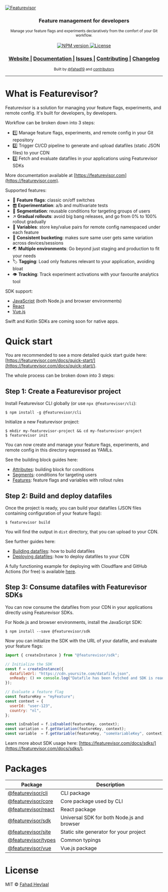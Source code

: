[![Featurevisor](./assets/banner-bordered.png)](https://featurevisor.com)

<div align="center">
  <h3><strong>Feature management for developers</strong></h3>
</div>

<div align="center">
  <small>Manage your feature flags and experiments declaratively from the comfort of your Git workflow.</small>
</div>

<br />

<div align="center">
  <!-- NPM version -->
  <a href="https://npmjs.org/package/@featurevisor/sdk">
    <img src="https://img.shields.io/npm/v/@featurevisor/sdk.svg?style=flat-square"
      alt="NPM version" />
  </a>
  <!-- License -->
  <a href="./LICENSE">
    <img src="https://img.shields.io/npm/l/@featurevisor/sdk.svg?style=flat-square"
      alt="License" />
  </a>
</div>

<div align="center">
  <h3>
    <a href="https://featurevisor.com">
      Website
    </a>
    <span> | </span>
    <a href="https://featurevisor.com/docs">
      Documentation
    </a>
    <span> | </span>
    <a href="https://github.com/fahad19/featurevisor/issues">
      Issues
    </a>
    <span> | </span>
    <a href="https://featurevisor.com/docs/contributing">
      Contributing
    </a>
    <span> | </span>
    <a href="https://github.com/fahad19/featurevisor/blob/main/CHANGELOG.md">
      Changelog
    </a>
  </h3>
</div>

<div align="center">
  <sub>Built by
  <a href="https://twitter.com/fahad19">@fahad19</a> and
  <a href="https://github.com/fahad19/featurevisor/graphs/contributors">
    contributors
  </a>
</div>

---

# What is Featurevisor?

Featurevisor is a solution for managing your feature flags, experiments, and remote config. It's built for developers, by developers.

Workflow can be broken down into 3 steps:

- 1️⃣ Manage feature flags, experiments, and remote config in your Git repository
- 2️⃣ Trigger CI/CD pipeline to generate and upload datafiles (static JSON files) to your CDN
- 3️⃣ Fetch and evaluate datafiles in your applications using Featurevisor SDKs

More documentation available at [https://featurevisor.com](https://featurevisor.com).

Supported features:

- 🚩 **Feature flags**: classic on/off switches
- 🆎 **Experimentation**: a/b and multivariate tests
- 👥 **Segmentation**: reusable conditions for targeting groups of users
- ↗️ **Gradual rollouts**: avoid big bang releases, and go from 0% to 100% rollout gradually
- 🔧 **Variables**: store key/value pairs for remote config namespaced under each feature
- 🎯 **Consistent bucketing**: makes sure same user gets same variation across devices/sessions
- 🌏 **Multiple environments**: Go beyond just staging and production to fit your needs
- 🏷️ **Tagging**: Load only features relevant to your application, avoiding bloat
- 👁️ **Tracking**: Track experiment activations with your favourite analytics tool

SDK support:

- [JavaScript](https://featurevisor.com/docs/sdks/) (both Node.js and browser environments)
- [React](https://featurevisor.com/docs/react/)
- [Vue.js](https://featurevisor.com/docs/vue/)

Swift and Kotlin SDKs are coming soon for native apps.

# Quick start

You are recommended to see a more detailed quick start guide here: [https://featurevisor.com/docs/quick-start/](https://featurevisor.com/docs/quick-start/).

The whole process can be broken down into 3 steps:

## Step 1: Create a Featurevisor project

Install Featurevisor CLI globally (or use `npx @featurevisor/cli`):

```
$ npm install -g @featurevisor/cli
```

Initialize a new Featurevisor project:

```
$ mkdir my-featurevisor-project && cd my-featurevisor-project
$ featurevisor init
```

You can now create and manage your feature flags, experiments, and remote config in this directory expressed as YAMLs.

See the building block guides here:

- [Attributes](https://featurevisor.com/docs/attributes/): building block for conditions
- [Segments](https://featurevisor.com/docs/segments/): conditions for targeting users
- [Features](https://featurevisor.com/docs/features/): feature flags and variables with rollout rules

## Step 2: Build and deploy datafiles

Once the project is ready, you can build your datafiles (JSON files containing configuration of your feature flags):

```
$ featurevisor build
```

You will find the output in `dist` directory, that you can upload to your CDN.

See further guides here:

- [Building datafiles](https://featurevisor.com/docs/building-datafiles/): how to build datafiles
- [Deploying datafiles](https://featurevisor.com/docs/deployment/): how to deploy datafiles to your CDN

A fully functioning example for deploying with Cloudflare and GitHub Actions (for free) is available [here](https://github.com/fahad19/featurevisor-example-cloudflare).

## Step 3: Consume datafiles with Featurevisor SDKs

You can now consume the datafiles from your CDN in your applications directly using Featurevisor SDKs.

For Node.js and browser environments, install the JavaScript SDK:

```
$ npm install --save @featurevisor/sdk
```

Now you can initialize the SDK with the URL of your datafile, and evaluate your feature flags:

```js
import { createInstance } from "@featurevisor/sdk";

// Initialize the SDK
const f = createInstance({
  datafileUrl: "https://cdn.yoursite.com/datafile.json",
  onReady: () => console.log("Datafile has been fetched and SDK is ready"),
});

// Evaluate a feature flag
const featureKey = "myFeature";
const context = {
  userId: "user-123",
  country: "nl",
};

const isEnabled = f.isEnabled(featureKey, context);
const variation = f.getVariation(featureKey, context);
const variable  = f.getVariable(featureKey, "someVariableKey", context);
```

Learn more about SDK usage here: [https://featurevisor.com/docs/sdks/](https://featurevisor.com/docs/sdks/).

# Packages

| Package                                 | Description                                |
|-----------------------------------------|--------------------------------------------|
| [@featurevisor/cli](./packages/cli)     | CLI package                                |
| [@featurevisor/core](./packages/core)   | Core package used by CLI                   |
| [@featurevisor/react](./packages/react) | React package                              |
| [@featurevisor/sdk](./packages/sdk)     | Universal SDK for both Node.js and browser |
| [@featurevisor/site](./packages/site)   | Static site generator for your project     |
| [@featurevisor/types](./packages/types) | Common typings                             |
| [@featurevisor/vue](./packages/vue)     | Vue.js package                             |

# License

MIT © [Fahad Heylaal](https://fahad19.com)

